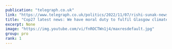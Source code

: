 ```yaml
---
publication: "telegraph.co.uk"
link: "https://www.telegraph.co.uk/politics/2022/11/07/rishi-sunak-news-rishi-sunak-news-gavin-williamson-cop27-latest/"
title: "Cop27 latest news: We have moral duty to fulfil Glasgow climate pledges, says Rishi Sunak"
excerpt: None
image: "https://img.youtube.com/vi/fnROCTWn1j4/maxresdefault.jpg"
group: pro
rank: 1
---
```


